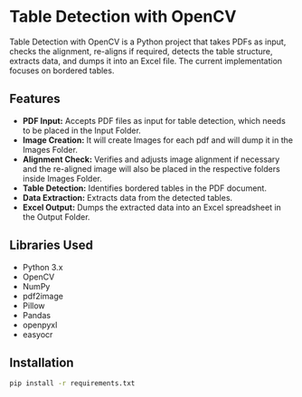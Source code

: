 # Table Detection with OpenCV

Table Detection with OpenCV is a Python project that takes PDFs as input, checks the alignment, re-aligns if required, detects the table structure, extracts data, and dumps it into an Excel file. The current implementation focuses on bordered tables.

## Features

- **PDF Input:** Accepts PDF files as input for table detection, which needs to be placed in the Input Folder.
- **Image Creation:** It will create Images for each pdf and will dump it in the Images Folder.
- **Alignment Check:** Verifies and adjusts image alignment if necessary and the re-aligned image will also be placed in the respective folders inside Images Folder.
- **Table Detection:** Identifies bordered tables in the PDF document.
- **Data Extraction:** Extracts data from the detected tables.
- **Excel Output:** Dumps the extracted data into an Excel spreadsheet in the Output Folder.

## Libraries Used

- Python 3.x
- OpenCV
- NumPy
- pdf2image
- Pillow
- Pandas
- openpyxl
- easyocr

## Installation

```bash
pip install -r requirements.txt